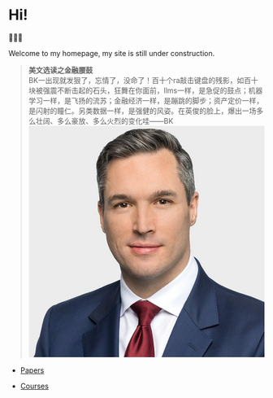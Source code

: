 # Hi!

👾👾👾

Welcome to my homepage, my site is still under construction.

>   **美文选读之金融腰鼓** <br/>
    BK一出现就发狠了，忘情了，没命了！百十个ra敲击键盘的残影，如百十块被强震不断击起的石头，狂舞在你面前，llms一样，是急促的鼓点；机器学习一样，是飞扬的流苏；金融经济一样，是蹦跳的脚步；资产定价一样，是闪射的瞳仁。另类数据一样，是强健的风姿。在英俊的脸上，爆出一场多么壮阔、多么豪放、多么火烈的变化哇——BK
    ![BK](BK.jpg)
- [Papers](papers/SESTM/SESTM.md)

- [Courses](courses/时序期中review.md)

